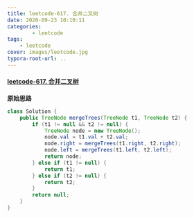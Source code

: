 ```yaml
---
title: leetcode-617. 合并二叉树
date: 2020-09-23 10:10:11
categories: 
		- leetcode
tags: 
	- leetcode
cover: images/leetcode.jpg
typora-root-url: ..
---
```


#### [leetcode-617. 合并二叉树](https://leetcode-cn.com/problems/merge-two-binary-trees/)

**原始思路**

```java
class Solution {
    public TreeNode mergeTrees(TreeNode t1, TreeNode t2) {
        if (t1 != null && t2 != null) {
            TreeNode node = new TreeNode();
            node.val = t1.val + t2.val;
            node.right = mergeTrees(t1.right, t2.right);
            node.left = mergeTrees(t1.left, t2.left);
            return node;
        } else if (t1 != null) {
            return t1;
        } else if (t2 != null) {
            return t2;
        }
        return null;
    }
}
```

